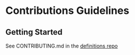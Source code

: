 # Contributions Guidelines

## Getting Started

See CONTRIBUTING.md in the [definitions repo](https://github.com/wiresuncrossed/hoen-definitions.git) 